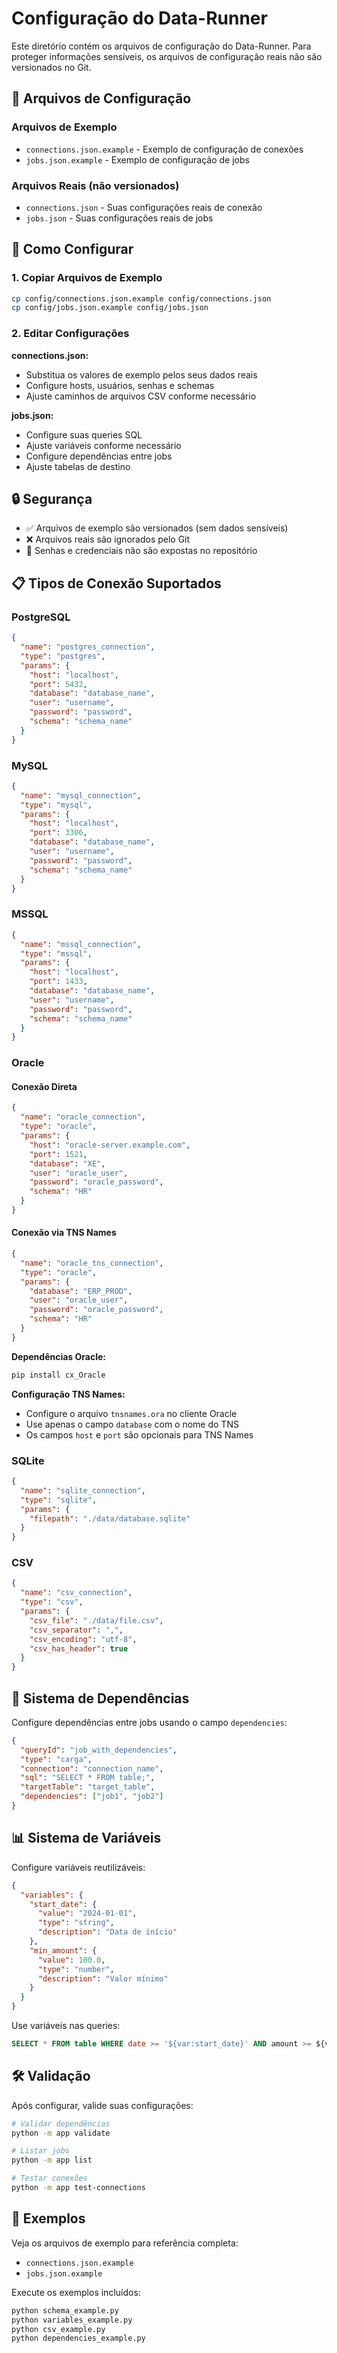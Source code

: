 # Configuração do Data-Runner

Este diretório contém os arquivos de configuração do Data-Runner. Para proteger informações sensíveis, os arquivos de configuração reais não são versionados no Git.

## 📁 Arquivos de Configuração

### Arquivos de Exemplo

- `connections.json.example` - Exemplo de configuração de conexões
- `jobs.json.example` - Exemplo de configuração de jobs

### Arquivos Reais (não versionados)

- `connections.json` - Suas configurações reais de conexão
- `jobs.json` - Suas configurações reais de jobs

## 🚀 Como Configurar

### 1. Copiar Arquivos de Exemplo

```bash
cp config/connections.json.example config/connections.json
cp config/jobs.json.example config/jobs.json
```

### 2. Editar Configurações

**connections.json:**

- Substitua os valores de exemplo pelos seus dados reais
- Configure hosts, usuários, senhas e schemas
- Ajuste caminhos de arquivos CSV conforme necessário

**jobs.json:**

- Configure suas queries SQL
- Ajuste variáveis conforme necessário
- Configure dependências entre jobs
- Ajuste tabelas de destino

## 🔒 Segurança

- ✅ Arquivos de exemplo são versionados (sem dados sensíveis)
- ❌ Arquivos reais são ignorados pelo Git
- 🔐 Senhas e credenciais não são expostas no repositório

## 📋 Tipos de Conexão Suportados

### PostgreSQL

```json
{
  "name": "postgres_connection",
  "type": "postgres",
  "params": {
    "host": "localhost",
    "port": 5432,
    "database": "database_name",
    "user": "username",
    "password": "password",
    "schema": "schema_name"
  }
}
```

### MySQL

```json
{
  "name": "mysql_connection",
  "type": "mysql",
  "params": {
    "host": "localhost",
    "port": 3306,
    "database": "database_name",
    "user": "username",
    "password": "password",
    "schema": "schema_name"
  }
}
```

### MSSQL

```json
{
  "name": "mssql_connection",
  "type": "mssql",
  "params": {
    "host": "localhost",
    "port": 1433,
    "database": "database_name",
    "user": "username",
    "password": "password",
    "schema": "schema_name"
  }
}
```

### Oracle

#### Conexão Direta

```json
{
  "name": "oracle_connection",
  "type": "oracle",
  "params": {
    "host": "oracle-server.example.com",
    "port": 1521,
    "database": "XE",
    "user": "oracle_user",
    "password": "oracle_password",
    "schema": "HR"
  }
}
```

#### Conexão via TNS Names

```json
{
  "name": "oracle_tns_connection",
  "type": "oracle",
  "params": {
    "database": "ERP_PROD",
    "user": "oracle_user",
    "password": "oracle_password",
    "schema": "HR"
  }
}
```

**Dependências Oracle:**

```bash
pip install cx_Oracle
```

**Configuração TNS Names:**

- Configure o arquivo `tnsnames.ora` no cliente Oracle
- Use apenas o campo `database` com o nome do TNS
- Os campos `host` e `port` são opcionais para TNS Names

### SQLite

```json
{
  "name": "sqlite_connection",
  "type": "sqlite",
  "params": {
    "filepath": "./data/database.sqlite"
  }
}
```

### CSV

```json
{
  "name": "csv_connection",
  "type": "csv",
  "params": {
    "csv_file": "./data/file.csv",
    "csv_separator": ",",
    "csv_encoding": "utf-8",
    "csv_has_header": true
  }
}
```

## 🔗 Sistema de Dependências

Configure dependências entre jobs usando o campo `dependencies`:

```json
{
  "queryId": "job_with_dependencies",
  "type": "carga",
  "connection": "connection_name",
  "sql": "SELECT * FROM table;",
  "targetTable": "target_table",
  "dependencies": ["job1", "job2"]
}
```

## 📊 Sistema de Variáveis

Configure variáveis reutilizáveis:

```json
{
  "variables": {
    "start_date": {
      "value": "2024-01-01",
      "type": "string",
      "description": "Data de início"
    },
    "min_amount": {
      "value": 100.0,
      "type": "number",
      "description": "Valor mínimo"
    }
  }
}
```

Use variáveis nas queries:

```sql
SELECT * FROM table WHERE date >= '${var:start_date}' AND amount >= ${var:min_amount};
```

## 🛠️ Validação

Após configurar, valide suas configurações:

```bash
# Validar dependências
python -m app validate

# Listar jobs
python -m app list

# Testar conexões
python -m app test-connections
```

## 📝 Exemplos

Veja os arquivos de exemplo para referência completa:

- `connections.json.example`
- `jobs.json.example`

Execute os exemplos incluídos:

```bash
python schema_example.py
python variables_example.py
python csv_example.py
python dependencies_example.py
```

